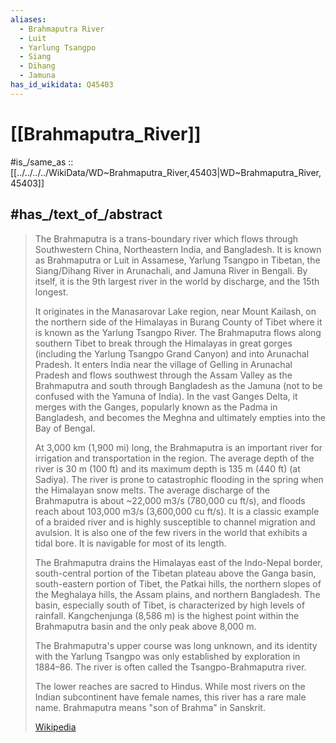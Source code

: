 ```yaml
---
aliases:
  - Brahmaputra River
  - Luit
  - Yarlung Tsangpo
  - Siang
  - Dihang
  - Jamuna
has_id_wikidata: Q45403
---
```


# [[Brahmaputra_River]] 

#is_/same_as :: [[../../../../WikiData/WD~Brahmaputra_River,45403|WD~Brahmaputra_River,45403]] 

## #has_/text_of_/abstract 

> The Brahmaputra is a trans-boundary river which 
> flows through Southwestern China, Northeastern India, and Bangladesh. 
> It is known as Brahmaputra or Luit in Assamese, Yarlung Tsangpo in Tibetan, 
> the Siang/Dihang River in Arunachali, and Jamuna River in Bengali. 
> By itself, it is the 9th largest river in the world by discharge, and the 15th longest.
>
> It originates in the Manasarovar Lake region, near Mount Kailash, 
> on the northern side of the Himalayas in Burang County of Tibet 
> where it is known as the Yarlung Tsangpo River. 
> The Brahmaputra flows along southern Tibet to break through the Himalayas in great gorges 
> (including the Yarlung Tsangpo Grand Canyon) and into Arunachal Pradesh. 
> It enters India near the village of Gelling in Arunachal Pradesh 
> and flows southwest through the Assam Valley as the Brahmaputra 
> and south through Bangladesh as the Jamuna (not to be confused with the Yamuna of India). 
> In the vast Ganges Delta, it merges with the Ganges, 
> popularly known as the Padma in Bangladesh, 
> and becomes the Meghna and ultimately empties into the Bay of Bengal.
>
> At 3,000 km (1,900 mi) long, the Brahmaputra is an important river for irrigation and transportation in the region. The average depth of the river is 30 m (100 ft) and its maximum depth is 135 m (440 ft) (at Sadiya). The river is prone to catastrophic flooding in the spring when the Himalayan snow melts. The average discharge of the Brahmaputra is about ~22,000 m3/s (780,000 cu ft/s), and floods reach about 103,000 m3/s (3,600,000 cu ft/s). It is a classic example of a braided river and is highly susceptible to channel migration and avulsion. It is also one of the few rivers in the world that exhibits a tidal bore. It is navigable for most of its length.
>
> The Brahmaputra drains the Himalayas east of the Indo-Nepal border, south-central portion of the Tibetan plateau above the Ganga basin, south-eastern portion of Tibet, the Patkai hills, the northern slopes of the Meghalaya hills, the Assam plains, and northern Bangladesh. The basin, especially south of Tibet, is characterized by high levels of rainfall. Kangchenjunga (8,586 m) is the highest point within the Brahmaputra basin and the only peak above 8,000 m.
>
> The Brahmaputra's upper course was long unknown, and its identity with the Yarlung Tsangpo was only established by exploration in 1884–86. The river is often called the Tsangpo-Brahmaputra river.
>
> The lower reaches are sacred to Hindus. While most rivers on the Indian subcontinent have female names, this river has a rare male name. Brahmaputra means "son of Brahma" in Sanskrit.
>
> [Wikipedia](https://en.wikipedia.org/wiki/Brahmaputra%20River) 

